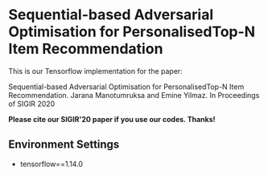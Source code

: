 


# Sequential-based Adversarial Optimisation for PersonalisedTop-N Item Recommendation

This is our Tensorflow implementation for the paper:

Sequential-based Adversarial Optimisation for PersonalisedTop-N Item Recommendation. Jarana Manotumruksa and Emine Yilmaz. In Proceedings of SIGIR 2020

**Please cite our SIGIR'20 paper if you use our codes. Thanks!** 

## Environment Settings
- tensorflow==1.14.0
